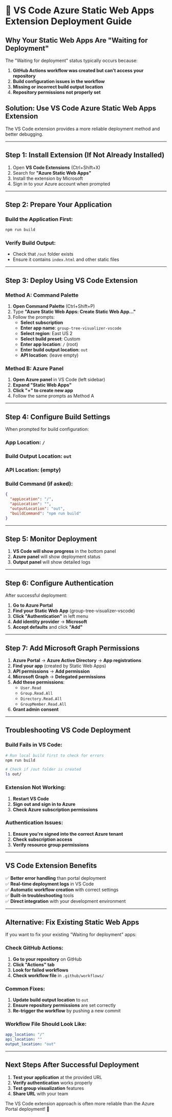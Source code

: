 # 🔧 VS Code Azure Static Web Apps Extension Deployment Guide

## Why Your Static Web Apps Are "Waiting for Deployment"

The "Waiting for deployment" status typically occurs because:
1. **GitHub Actions workflow was created but can't access your repository**
2. **Build configuration issues in the workflow**
3. **Missing or incorrect build output location**
4. **Repository permissions not properly set**

## Solution: Use VS Code Azure Static Web Apps Extension

The VS Code extension provides a more reliable deployment method and better debugging.

---

## Step 1: Install Extension (If Not Already Installed)

1. Open **VS Code Extensions** (Ctrl+Shift+X)
2. Search for **"Azure Static Web Apps"**
3. Install the extension by Microsoft
4. Sign in to your Azure account when prompted

---

## Step 2: Prepare Your Application

### Build the Application First:
```bash
npm run build
```

### Verify Build Output:
- Check that `/out` folder exists
- Ensure it contains `index.html` and other static files

---

## Step 3: Deploy Using VS Code Extension

### Method A: Command Palette
1. **Open Command Palette** (Ctrl+Shift+P)
2. Type **"Azure Static Web Apps: Create Static Web App..."**
3. Follow the prompts:
   - **Select subscription**
   - **Enter app name**: `group-tree-visualizer-vscode`
   - **Select region**: East US 2
   - **Select build preset**: Custom
   - **Enter app location**: `/` (root)
   - **Enter build output location**: `out`
   - **API location**: (leave empty)

### Method B: Azure Panel
1. **Open Azure panel** in VS Code (left sidebar)
2. **Expand "Static Web Apps"**
3. **Click "+" to create new app**
4. Follow the same prompts as Method A

---

## Step 4: Configure Build Settings

When prompted for build configuration:

### App Location: `/`
### Build Output Location: `out`
### API Location: (empty)

### Build Command (if asked):
```json
{
  "appLocation": "/",
  "apiLocation": "",
  "outputLocation": "out",
  "buildCommand": "npm run build"
}
```

---

## Step 5: Monitor Deployment

1. **VS Code will show progress** in the bottom panel
2. **Azure panel** will show deployment status
3. **Output panel** will show detailed logs

---

## Step 6: Configure Authentication

After successful deployment:

1. **Go to Azure Portal**
2. **Find your Static Web App** (group-tree-visualizer-vscode)
3. **Click "Authentication"** in left menu
4. **Add identity provider** → **Microsoft**
5. **Accept defaults** and click **"Add"**

---

## Step 7: Add Microsoft Graph Permissions

1. **Azure Portal** → **Azure Active Directory** → **App registrations**
2. **Find your app** (created by Static Web Apps)
3. **API permissions** → **Add permission**
4. **Microsoft Graph** → **Delegated permissions**
5. **Add these permissions**:
   - `User.Read`
   - `Group.Read.All`
   - `Directory.Read.All`
   - `GroupMember.Read.All`
6. **Grant admin consent**

---

## Troubleshooting VS Code Deployment

### Build Fails in VS Code:
```bash
# Run local build first to check for errors
npm run build

# Check if /out folder is created
ls out/
```

### Extension Not Working:
1. **Restart VS Code**
2. **Sign out and sign in to Azure**
3. **Check Azure subscription permissions**

### Authentication Issues:
1. **Ensure you're signed into the correct Azure tenant**
2. **Check subscription access**
3. **Verify resource group permissions**

---

## VS Code Extension Benefits

✅ **Better error handling** than portal deployment  
✅ **Real-time deployment logs** in VS Code  
✅ **Automatic workflow creation** with correct settings  
✅ **Built-in troubleshooting** tools  
✅ **Direct integration** with your development environment  

---

## Alternative: Fix Existing Static Web Apps

If you want to fix your existing "Waiting for deployment" apps:

### Check GitHub Actions:
1. **Go to your repository** on GitHub
2. **Click "Actions" tab**
3. **Look for failed workflows**
4. **Check workflow file** in `.github/workflows/`

### Common Fixes:
1. **Update build output location** to `out`
2. **Ensure repository permissions** are set correctly
3. **Re-trigger the workflow** by pushing a new commit

### Workflow File Should Look Like:
```yaml
app_location: "/"
api_location: ""
output_location: "out"
```

---

## Next Steps After Successful Deployment

1. **Test your application** at the provided URL
2. **Verify authentication** works properly
3. **Test group visualization** features
4. **Share URL** with your team

The VS Code extension approach is often more reliable than the Azure Portal deployment! 🚀
